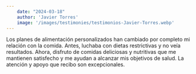```yaml
---
    date: "2024-03-18"
    author: 'Javier Torres'
    image: '/images/testimonies/testimonios-Javier-Torres.webp'
---
```


Los planes de alimentación personalizados han cambiado por completo mi relación con la comida. Antes, luchaba con dietas restrictivas y no veía resultados. Ahora, disfruto de comidas deliciosas y nutritivas que me mantienen satisfecho y me ayudan a alcanzar mis objetivos de salud. La atención y apoyo que recibo son excepcionales.
